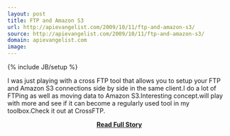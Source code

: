 ```yaml
---
layout: post
title: FTP and Amazon S3
url: http://apievangelist.com/2009/10/11/ftp-and-amazon-s3/
source: http://apievangelist.com/2009/10/11/ftp-and-amazon-s3/
domain: apievangelist.com
image: 
---
```

{% include JB/setup %}<p>I was just playing with a cross FTP tool that allows you to setup your FTP and Amazon S3 connections side by side in the same client.I do a lot of FTPing as well as moving data to Amazon S3.Interesting concept.will play with more and see if it can become a regularly used tool in my toolbox.Check it out at CrossFTP.</p>
<center><p><a href="http://apievangelist.com/2009/10/11/ftp-and-amazon-s3/" style='padding:25px; font-sze:18px; font-weight: bold;'>Read Full Story</a></p></center>
